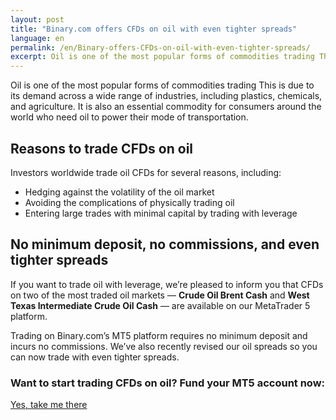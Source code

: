 ```yaml
---
layout: post
title: "Binary.com offers CFDs on oil with even tighter spreads"
language: en
permalink: /en/Binary-offers-CFDs-on-oil-with-even-tighter-spreads/
excerpt: Oil is one of the most popular forms of commodities trading This is due to its demand across a wide range of industries, including plastics, chemicals, and agriculture ...
---
```

Oil is one of the most popular forms of commodities trading This is due to its demand across a wide range of industries, including plastics, chemicals, and agriculture. It is also an essential commodity for consumers around the world who need oil to power their mode of transportation.

## Reasons to trade CFDs on oil

Investors worldwide trade oil CFDs for several reasons, including:

<ul class="bullet">
    <li>Hedging against the volatility of the oil market</li>
    <li>Avoiding the complications of physically trading oil</li>
    <li>Entering large trades with minimal capital by trading with leverage</li>
</ul>

## No minimum deposit, no commissions, and even tighter spreads

If you want to trade oil with leverage, we’re pleased to inform you that CFDs on two of the most traded oil markets –– <strong>Crude Oil Brent Cash</strong> and <strong>West Texas Intermediate Crude Oil Cash</strong> –– are available on our MetaTrader 5 platform.

Trading on Binary.com’s MT5 platform requires no minimum deposit and incurs no commissions. We’ve also recently revised our oil spreads so you can now trade with even tighter spreads.

<div class="cta">
    <h3>Want to start trading CFDs on oil? Fund your MT5 account now:</h3>
    <a class="button" href="https://www.binary.com/en/user/metatrader.html"><span>Yes, take me there</span></a>
</div>